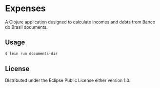 # Expenses

A Clojure application designed to calculate incomes and debts from Banco do Brasil documents.

## Usage

```bash
$ lein run documents-dir
```

## License

Distributed under the Eclipse Public License either version 1.0.
